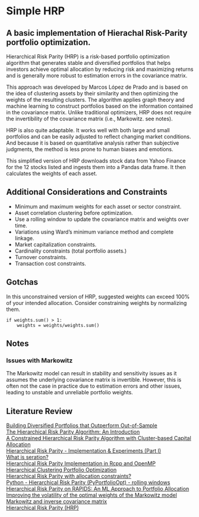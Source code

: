 # Simple HRP
 ## A basic implementation of Hierachal Risk-Parity portfolio optimization.  

Hierarchical Risk Parity (HRP) is a risk-based portfolio optimization algorithm that generates stable and diversified portfolios that helps investors achieve optimal allocation by reducing risk and maximizing returns and is generally more robust to estimation errors in the covariance matrix.

This approach was developed by Marcos López de Prado and is based on the idea of clustering assets by their similarity and then optimizing the weights of the resulting clusters. The algorithm applies graph theory and machine learning to construct portfolios based on the information contained in the covariance matrix. Unlike traditional optimizers, HRP does not require the invertibility of the covariance matrix (i.e., Markowitz. see notes). 

HRP is also quite adaptable. It works well with both large and small portfolios and can be easily adjusted to reflect changing market conditions. And because it is based on quantitative analysis rather than subjective judgments, the method is less prone to human biases and emotions. 

This simplified version of HRP downloads stock data from Yahoo Finance for the 12 stocks listed and ingests them into a Pandas data frame. It then calculates the weights of each asset.

## Additional Considerations and Constraints
- Minimum and maximum weights for each asset or sector constraint.
- Asset correlation clustering before optimization.
- Use a rolling window to update the covariance matrix and weights over time.
- Variations using Ward’s minimum variance method and complete linkage.
- Market capitalization constraints.
- Cardinality constraints (total portfolio assets.)
- Turnover constraints.
- Transaction cost constraints.

## Gotchas
In this unconstrained version of HRP, suggested weights can exceed 100% of your intended allocation. Consider constraining weights by normalizing them.   

    if weights.sum() > 1:  
        weights = weights/weights.sum()
 
## Notes
### Issues with Markowitz
The Markowitz model can result in stability and sensitivity issues as it assumes the underlying covariance matrix is invertible. However, this is often not the case in practice due to estimation errors and other issues, leading to unstable and unreliable portfolio weights.

## Literature Review
[Building Diversified Portfolios that Outperform Out-of-Sample](https://papers.ssrn.com/sol3/papers.cfm?abstract_id=2708678)  
[The Hierarchical Risk Parity Algorithm: An Introduction](https://hudsonthames.org/an-introduction-to-the-hierarchical-risk-parity-algorithm/)  
[A Constrained Hierarchical Risk Parity Algorithm with Cluster-based Capital Allocation](https://ideas.repec.org/p/sza/wpaper/wpapers328.html)  
[Hierarchical Risk Parity - Implementation & Experiments (Part I)](https://gmarti.gitlab.io/qfin/2018/10/02/hierarchical-risk-parity-part-1.html)  
[What is seration?](http://www.atgc-montpellier.fr/permutmatrix/manual/SeriationCorps.htm)  
[Hierarchical Risk Parity Implementation in Rcpp and OpenMP](https://gallery.rcpp.org/articles/hierarchical-risk-parity/)  
[Hierarchical Clustering Portfolio Optimization](https://riskfolio-lib.readthedocs.io/en/latest/hcportfolio.html)  
[Hierarchical Risk Parity with allocation constraints?](https://quant.stackexchange.com/questions/37065/hierarchical-risk-parity-with-allocation-constraints)  
[Python - Hierarchical Risk Parity (PyPortfolioOpt) - rolling windows](https://stackoverflow.com/questions/64668684/python-hierarchical-risk-parity-pyportfolioopt-rolling-windows) 
[Hierarchical Risk Parity on RAPIDS: An ML Approach to Portfolio Allocation](https://developer.nvidia.com/blog/hierarchical-risk-parity-on-rapids-an-ml-approach-to-portfolio-allocation/)  
[Improving the volatility of the optimal weights of the Markowitz model](https://www.tandfonline.com/doi/full/10.1080/1331677X.2021.1981963)  
[Markowitz and inverse covariance matrix](https://stats.stackexchange.com/questions/534035/markowitz-and-inverse-covariance-matrix)  
[Hierarchical Risk Parity (HRP)](https://breakingdownfinance.com/finance-topics/modern-portfolio-theory/hierarchical-risk-parity/)





